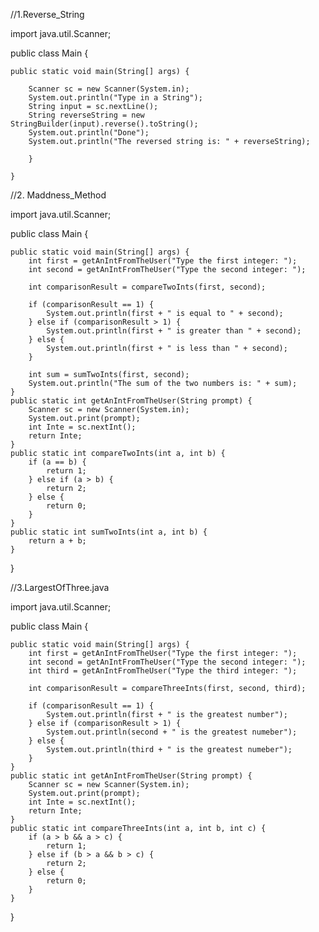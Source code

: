 //1.Reverse_String

import java.util.Scanner;

public class Main {

    public static void main(String[] args) {

        Scanner sc = new Scanner(System.in);
        System.out.println("Type in a String");
        String input = sc.nextLine();
        String reverseString = new StringBuilder(input).reverse().toString();
        System.out.println("Done");
        System.out.println("The reversed string is: " + reverseString);
        
        }

    }


//2. Maddness_Method

import java.util.Scanner;

public class Main {

    public static void main(String[] args) {
        int first = getAnIntFromTheUser("Type the first integer: ");
        int second = getAnIntFromTheUser("Type the second integer: ");

        int comparisonResult = compareTwoInts(first, second);

        if (comparisonResult == 1) {
            System.out.println(first + " is equal to " + second);
        } else if (comparisonResult > 1) {
            System.out.println(first + " is greater than " + second);
        } else {
            System.out.println(first + " is less than " + second);
        }

        int sum = sumTwoInts(first, second);
        System.out.println("The sum of the two numbers is: " + sum);
    }
    public static int getAnIntFromTheUser(String prompt) {
        Scanner sc = new Scanner(System.in);
        System.out.print(prompt);
        int Inte = sc.nextInt();
        return Inte;
    }
    public static int compareTwoInts(int a, int b) {
        if (a == b) {
            return 1;
        } else if (a > b) {
            return 2;
        } else {
            return 0;
        }
    }
    public static int sumTwoInts(int a, int b) {
        return a + b;
    }
}


//3.LargestOfThree.java

import java.util.Scanner;

public class Main {


    public static void main(String[] args) {
        int first = getAnIntFromTheUser("Type the first integer: ");
        int second = getAnIntFromTheUser("Type the second integer: ");
        int third = getAnIntFromTheUser("Type the third integer: ");

        int comparisonResult = compareThreeInts(first, second, third);

        if (comparisonResult == 1) {
            System.out.println(first + " is the greatest number");
        } else if (comparisonResult > 1) {
            System.out.println(second + " is the greatest numeber");
        } else {
            System.out.println(third + " is the greatest numeber");
        }
    }
    public static int getAnIntFromTheUser(String prompt) {
        Scanner sc = new Scanner(System.in);
        System.out.print(prompt);
        int Inte = sc.nextInt();
        return Inte;
    }
    public static int compareThreeInts(int a, int b, int c) {
        if (a > b && a > c) {
            return 1;
        } else if (b > a && b > c) {
            return 2;
        } else {
            return 0;
        }
    }
}





